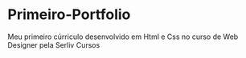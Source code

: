 # Primeiro-Portfolio
Meu primeiro cúrriculo desenvolvido em Html e Css no curso de Web Designer pela Serliv Cursos
